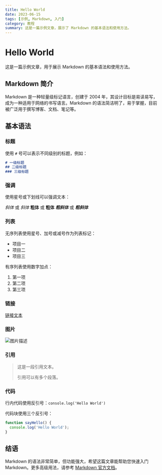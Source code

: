 ```yaml
---
title: Hello World
date: 2023-06-15
tags: [示例, Markdown, 入门]
category: 教程
summary: 这是一篇示例文章，展示了 Markdown 的基本语法和使用方法。
---
```


# Hello World

这是一篇示例文章，用于展示 Markdown 的基本语法和使用方法。

## Markdown 简介

Markdown 是一种轻量级标记语言，创建于 2004 年，其设计目标是易读易写，成为一种适用于网络的书写语言。Markdown 的语法简洁明了，易于掌握，目前被广泛用于撰写博客、文档、笔记等。

## 基本语法

### 标题

使用 `#` 号可以表示不同级别的标题，例如：

```markdown
# 一级标题
## 二级标题
### 三级标题
```

### 强调

使用星号或下划线可以强调文本：

*斜体* 或 _斜体_
**粗体** 或 __粗体__
***粗斜体*** 或 ___粗斜体___

### 列表

无序列表使用星号、加号或减号作为列表标记：

* 项目一
* 项目二
* 项目三

有序列表使用数字加点：

1. 第一项
2. 第二项
3. 第三项

### 链接

[链接文本](https://www.example.com)

### 图片

![图片描述](https://via.placeholder.com/150)

### 引用

> 这是一段引用文本。
> 
> 引用可以有多个段落。

### 代码

行内代码使用反引号：`console.log('Hello World')`

代码块使用三个反引号：

```javascript
function sayHello() {
  console.log('Hello World');
}
```

## 结语

Markdown 的语法非常简单，但功能强大，希望这篇文章能帮助您快速入门 Markdown。更多高级用法，请参考 [Markdown 官方文档](https://daringfireball.net/projects/markdown/)。 